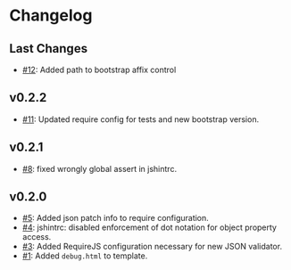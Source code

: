 # Changelog

## Last Changes

- [#12](https://github.com/LaxarJS/grunt-init-laxar-application/issues/12): Added path to bootstrap affix control


## v0.2.2

- [#11](https://github.com/LaxarJS/grunt-init-laxar-application/issues/11): Updated require config for tests and new bootstrap version.


## v0.2.1

- [#8](https://github.com/LaxarJS/grunt-init-laxar-application/issues/8): fixed wrongly global assert in jshintrc.


## v0.2.0

- [#5](https://github.com/LaxarJS/grunt-init-laxar-application/issues/5): Added json patch info to require configuration.
- [#4](https://github.com/LaxarJS/grunt-init-laxar-application/issues/4): jshintrc: disabled enforcement of dot notation for object property access.
- [#3](https://github.com/LaxarJS/grunt-init-laxar-application/issues/3): Added RequireJS configuration necessary for new JSON validator.
- [#1](https://github.com/LaxarJS/grunt-init-laxar-application/issues/1): Added `debug.html` to template.
